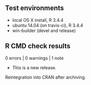 ## Test environments
* local OS X install, R 3.4.4
* ubuntu 14.04 (on travis-ci), R 3.4.4
* win-builder (devel and release)

## R CMD check results

0 errors | 0 warnings | 1 note

* This is a new release.

Reintegration into CRAN after archiving.